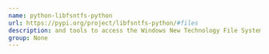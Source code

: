 ```yaml
---
name: python-libfsntfs-python
url: https://pypi.org/project/libfsntfs-python/#files
description: and tools to access the Windows New Technology File System (NTFS). URL : https://pypi.org/project/libfsntfs-python/#files Groups : None
group: None
---
```

